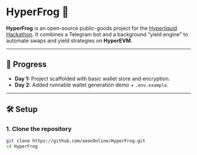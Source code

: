 # HyperFrog 🐸

**HyperFrog** is an open-source public-goods project for the [Hyperliquid Hackathon](https://hyperliquid.xyz/).
It combines a Telegram bot and a background "yield engine" to automate swaps and yield strategies on **HyperEVM**.

---

## 📅 Progress
- **Day 1:** Project scaffolded with basic wallet store and encryption.
- **Day 2:** Added runnable wallet generation demo + `.env.example`.

---

## 🛠 Setup

### 1. Clone the repository
```bash
git clone https://github.com/aeonOnline/HyperFrog.git
cd HyperFrog
